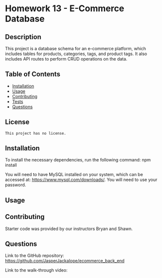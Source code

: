 # Homework 13 - E-Commerce Database

## Description

This project is a database schema for an e-commerce platform, which includes tables for products, categories, tags, and product tags. It also includes API routes to perform CRUD operations on the data.

## Table of Contents

- [Installation](#installation)
- [Usage](#usage)
- [Contributing](#contributing)
- [Tests](#tests)
- [Questions](#questions)

## License

    This project has no license.

## Installation

To install the necessary dependencies, run the following command: npm install

You will need to have MySQL installed on your system, which can be accessed at: https://www.mysql.com/downloads/. You will need to use your password. 

## Usage

## Contributing

Starter code was provided by our instructors Bryan and Shawn. 

## Questions

Link to the GitHub repository: https://github.com/JasperJackalope/ecommerce_back_end

Link to the walk-through video: